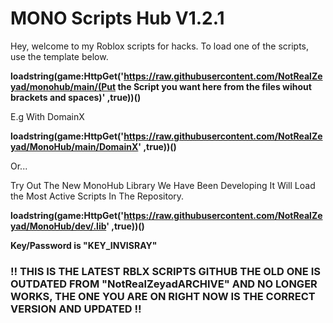 # MONO Scripts Hub V1.2.1

Hey, welcome to my Roblox scripts for hacks. To load one of the scripts, use the template below.

**loadstring(game:HttpGet('https://raw.githubusercontent.com/NotRealZeyad/monohub/main/(Put the Script you want here from the files wihout brackets and spaces)' ,true))()**

E.g With DomainX

**loadstring(game:HttpGet('https://raw.githubusercontent.com/NotRealZeyad/MonoHub/main/DomainX' ,true))()**


Or...

Try Out The New MonoHub Library We Have Been Developing It Will Load the Most Active Scripts In The Repository.

**loadstring(game:HttpGet('https://raw.githubusercontent.com/NotRealZeyad/MonoHub/dev/.lib' ,true))()**

**Key/Password is "KEY_INVISRAY"**

### ‼ THIS IS THE LATEST RBLX SCRIPTS GITHUB THE OLD ONE IS OUTDATED FROM "NotRealZeyadARCHIVE" AND NO LONGER WORKS, THE ONE YOU ARE ON RIGHT NOW IS THE CORRECT VERSION AND UPDATED ‼


